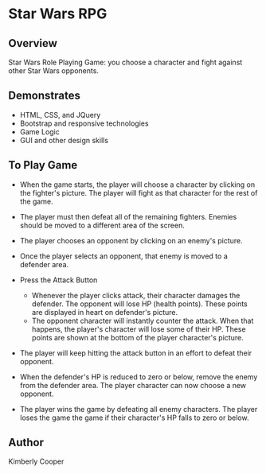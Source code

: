 # Star Wars RPG

## Overview
Star Wars Role Playing Game: you choose a character and fight against other Star Wars opponents.

## Demonstrates
* HTML, CSS, and JQuery
* Bootstrap and responsive technologies
* Game Logic
* GUI and other design skills

## To Play Game
* When the game starts, the player will choose a character by clicking on the fighter's picture. The player will fight as that character for the rest of the game.
* The player must then defeat all of the remaining fighters. Enemies should be moved to a different area of the screen.
* The player chooses an opponent by clicking on an enemy's picture.
* Once the player selects an opponent, that enemy is moved to a defender area.

* Press the Attack Button
  *  Whenever the player clicks attack, their character damages the defender. The opponent will lose HP (health points). These points are displayed in heart on defender's picture. 
  * The opponent character will instantly counter the attack. When that happens, the player's character will lose some of their HP. These points are shown at the bottom of the player character's picture.
* The player will keep hitting the attack button in an effort to defeat their opponent.
* When the defender's HP is reduced to zero or below, remove the enemy from the defender area. The player character can now choose a new opponent.
* The player wins the game by defeating all enemy characters. The player loses the game the game if their character's HP falls to zero or below.

## Author
Kimberly Cooper
